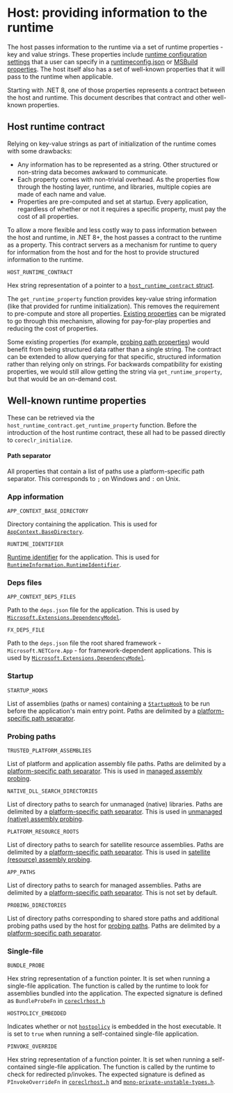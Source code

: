 # Host: providing information to the runtime

The host passes information to the runtime via a set of runtime properties - key and value strings. These properties include [runtime configuration settings](https://learn.microsoft.com/dotnet/core/runtime-config) that a user can specify in a [runtimeconfig.json](https://learn.microsoft.com/dotnet/core/runtime-config/#runtimeconfigjson) or [MSBuild properties](https://learn.microsoft.com/dotnet/core/project-sdk/msbuild-props#runtime-configuration-properties). The host itself also has a set of well-known properties that it will pass to the runtime when applicable.

Starting with .NET 8, one of those properties represents a contract between the host and runtime. This document describes that contract and other well-known properties.

## Host runtime contract

Relying on key-value strings as part of initialization of the runtime comes with some drawbacks:

- Any information has to be represented as a string. Other structured or non-string data becomes awkward to communicate.
- Each property comes with non-trivial overhead. As the properties flow through the hosting layer, runtime, and libraries, multiple copies are made of each name and value.
- Properties are pre-computed and set at startup. Every application, regardless of whether or not it requires a specific property, must pay the cost of all properties.

To allow a more flexible and less costly way to pass information between the host and runtime, in .NET 8+, the host passes a contract to the runtime as a property. This contract servers as a mechanism for runtime to query for information from the host and for the host to provide structured information to the runtime.

`HOST_RUNTIME_CONTRACT`

Hex string representation of a pointer to a [`host_runtime_contract` struct](/src/native/corehost/host_runtime_contract.h).

The `get_runtime_property` function provides key-value string information (like that provided for runtime initialization). This removes the requirement to pre-compute and store all properties. [Existing properties](#well-known-runtime-properties) can be migrated to go through this mechanism, allowing for pay-for-play properties and reducing the cost of properties.

Some existing properties (for example, [probing path properties](#probing-paths)) would benefit from being structured data rather than a single string. The contract can be extended to allow querying for that specific, structured information rather than relying only on strings. For backwards compatibility for existing properties, we would still allow getting the string via `get_runtime_property`, but that would be an on-demand cost.

## Well-known runtime properties

These can be retrieved via the `host_runtime_contract.get_runtime_property` function. Before the introduction of the host runtime contract, these all had to be passed directly to `coreclr_initialize`.

#### Path separator

All properties that contain a list of paths use a platform-specific path separator. This corresponds to `;` on Windows and `:` on Unix.

### App information

`APP_CONTEXT_BASE_DIRECTORY`

Directory containing the application. This is used for [`AppContext.BaseDirectory`](https://learn.microsoft.com/dotnet/api/system.appcontext.basedirectory).

`RUNTIME_IDENTIFIER`

[Runtime identifier](https://learn.microsoft.com/dotnet/core/rid-catalog) for the application. This is used for [`RuntimeInformation.RuntimeIdentifier`](https://learn.microsoft.com/dotnet/api/system.runtime.interopservices.runtimeinformation.runtimeidentifier).

### Deps files

`APP_CONTEXT_DEPS_FILES`

Path to the `deps.json` file for the application. This is used by [`Microsoft.Extensions.DependencyModel`](https://learn.microsoft.com/dotnet/api/microsoft.extensions.dependencymodel).

`FX_DEPS_FILE`

Path to the `deps.json` file the root shared framework - `Microsoft.NETCore.App` - for framework-dependent applications. This is used by [`Microsoft.Extensions.DependencyModel`](https://learn.microsoft.com/dotnet/api/microsoft.extensions.dependencymodel).

### Startup

`STARTUP_HOOKS`

List of assemblies (paths or names) containing a [`StartupHook`](./host-startup-hook.md) to be run before the application's main entry point. Paths are delimited by a [platform-specific path separator](#path-separator).

### Probing paths

`TRUSTED_PLATFORM_ASSEMBLIES`

List of platform and application assembly file paths. Paths are delimited by a [platform-specific path separator](#path-separator). This is used in [managed assembly probing](https://learn.microsoft.com/dotnet/core/dependency-loading/default-probing#managed-assembly-default-probing).

`NATIVE_DLL_SEARCH_DIRECTORIES`

List of directory paths to search for unmanaged (native) libraries. Paths are delimited by a [platform-specific path separator](#path-separator). This is used in [unmanaged (native) assembly probing](https://learn.microsoft.com/dotnet/core/dependency-loading/default-probing#unmanaged-native-library-probing).

`PLATFORM_RESOURCE_ROOTS`

List of directory paths to search for satellite resource assemblies. Paths are delimited by a [platform-specific path separator](#path-separator). This is used in [satellite (resource) assembly probing](https://learn.microsoft.com/dotnet/core/dependency-loading/default-probing#satellite-resource-assembly-probing).

`APP_PATHS`

List of directory paths to search for managed assemblies. Paths are delimited by a [platform-specific path separator](#path-separator). This is not set by default.

`PROBING_DIRECTORIES`

List of directory paths corresponding to shared store paths and additional probing paths used by the host for [probing paths](./host-probing.md#probing-paths). Paths are delimited by a [platform-specific path separator](#path-separator).

### Single-file

`BUNDLE_PROBE`

Hex string representation of a function pointer. It is set when running a single-file application. The function is called by the runtime to look for assemblies bundled into the application. The expected signature is defined as `BundleProbeFn` in [`coreclrhost.h`](/src/coreclr/hosts/inc/coreclrhost.h)

`HOSTPOLICY_EMBEDDED`

Indicates whether or not [`hostpolicy`](./host-components.md#host-policy) is embedded in the host executable. It is set to `true` when running a self-contained single-file application.

`PINVOKE_OVERRIDE`

Hex string representation of a function pointer. It is set when running a self-contained single-file application. The function is called by the runtime to check for redirected p/invokes. The expected signature is defined as `PInvokeOverrideFn` in [`coreclrhost.h`](/src/coreclr/hosts/inc/coreclrhost.h) and [`mono-private-unstable-types.h`](/src/native/public/mono/metadata/details/mono-private-unstable-types.h).